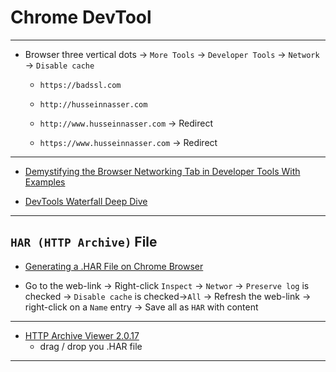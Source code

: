# Chrome DevTool

***

* Browser three vertical dots -> `More Tools` -> `Developer Tools` -> `Network` -> `Disable cache`
    - `https://badssl.com`
    
    - `http://husseinnasser.com`
    - `http://www.husseinnasser.com` -> Redirect
    - `https://www.husseinnasser.com` -> Redirect

***

* [Demystifying the Browser Networking Tab in Developer Tools With Examples](https://www.youtube.com/watch?v=LBgfSwX4GDI)

* [DevTools Waterfall Deep Dive](https://www.youtube.com/watch?v=6TEwVDNA7bI)

***

## `HAR (HTTP Archive)` File

* [Generating a .HAR File on Chrome Browser](https://www.youtube.com/watch?v=m98WFEXbhIs)

* Go to the web-link -> Right-click `Inspect` -> `Networ` -> `Preserve log` is checked -> `Disable cache` is checked->`All` -> Refresh the web-link -> right-click on a `Name` entry -> Save all as `HAR` with content

***

* [HTTP Archive Viewer 2.0.17](http://www.softwareishard.com/har/viewer/)
    - drag / drop you .HAR file

***
